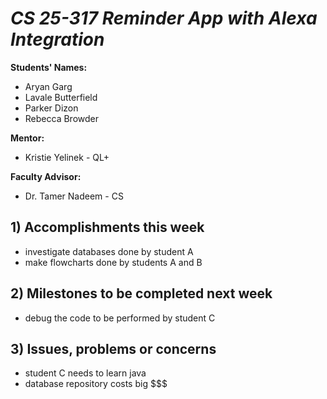 # *CS 25-317 Reminder App with Alexa Integration*

**Students' Names:**
- Aryan Garg
- Lavale Butterfield
- Parker Dizon
- Rebecca Browder

**Mentor:**
- Kristie Yelinek - QL+

**Faculty Advisor:**
- Dr. Tamer Nadeem - CS

## 1) Accomplishments this week ##
   - investigate databases done by student A
   - make flowcharts done by students A and B

## 2) Milestones to be completed next week ##
   - debug the code to be performed by student C

## 3) Issues, problems or concerns ##
   - student C needs to learn java
   - database repository costs big $$$